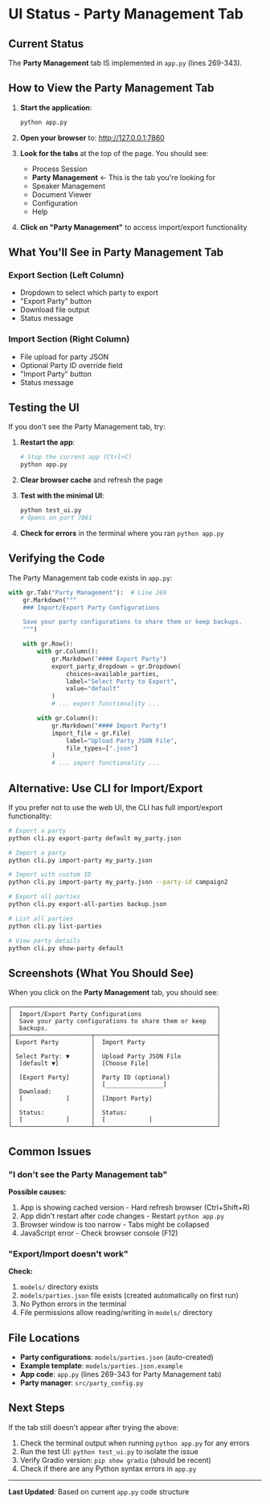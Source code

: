 # UI Status - Party Management Tab

## Current Status

The **Party Management** tab IS implemented in `app.py` (lines 269-343).

## How to View the Party Management Tab

1. **Start the application**:
   ```bash
   python app.py
   ```

2. **Open your browser** to: http://127.0.0.1:7860

3. **Look for the tabs** at the top of the page. You should see:
   - Process Session
   - **Party Management** ← This is the tab you're looking for
   - Speaker Management
   - Document Viewer
   - Configuration
   - Help

4. **Click on "Party Management"** to access import/export functionality

## What You'll See in Party Management Tab

### Export Section (Left Column)
- Dropdown to select which party to export
- "Export Party" button
- Download file output
- Status message

### Import Section (Right Column)
- File upload for party JSON
- Optional Party ID override field
- "Import Party" button
- Status message

## Testing the UI

If you don't see the Party Management tab, try:

1. **Restart the app**:
   ```bash
   # Stop the current app (Ctrl+C)
   python app.py
   ```

2. **Clear browser cache** and refresh the page

3. **Test with the minimal UI**:
   ```bash
   python test_ui.py
   # Opens on port 7861
   ```

4. **Check for errors** in the terminal where you ran `python app.py`

## Verifying the Code

The Party Management tab code exists in `app.py`:

```python
with gr.Tab("Party Management"):  # Line 269
    gr.Markdown("""
    ### Import/Export Party Configurations

    Save your party configurations to share them or keep backups.
    """)

    with gr.Row():
        with gr.Column():
            gr.Markdown("#### Export Party")
            export_party_dropdown = gr.Dropdown(
                choices=available_parties,
                label="Select Party to Export",
                value="default"
            )
            # ... export functionality ...

        with gr.Column():
            gr.Markdown("#### Import Party")
            import_file = gr.File(
                label="Upload Party JSON File",
                file_types=[".json"]
            )
            # ... import functionality ...
```

## Alternative: Use CLI for Import/Export

If you prefer not to use the web UI, the CLI has full import/export functionality:

```bash
# Export a party
python cli.py export-party default my_party.json

# Import a party
python cli.py import-party my_party.json

# Import with custom ID
python cli.py import-party my_party.json --party-id campaign2

# Export all parties
python cli.py export-all-parties backup.json

# List all parties
python cli.py list-parties

# View party details
python cli.py show-party default
```

## Screenshots (What You Should See)

When you click on the **Party Management** tab, you should see:

```
┌─────────────────────────────────────────────────────────┐
│  Import/Export Party Configurations                     │
│  Save your party configurations to share them or keep   │
│  backups.                                               │
├──────────────────────┬──────────────────────────────────┤
│ Export Party         │  Import Party                    │
│                      │                                  │
│ Select Party: ▼      │  Upload Party JSON File          │
│  [default ▼]         │  [Choose File]                   │
│                      │                                  │
│  [Export Party]      │  Party ID (optional)             │
│                      │  [________________]              │
│  Download:           │                                  │
│  [            ]      │  [Import Party]                  │
│                      │                                  │
│  Status:             │  Status:                         │
│  [            ]      │  [            ]                  │
└──────────────────────┴──────────────────────────────────┘
```

## Common Issues

### "I don't see the Party Management tab"

**Possible causes:**
1. App is showing cached version - Hard refresh browser (Ctrl+Shift+R)
2. App didn't restart after code changes - Restart `python app.py`
3. Browser window is too narrow - Tabs might be collapsed
4. JavaScript error - Check browser console (F12)

### "Export/Import doesn't work"

**Check:**
1. `models/` directory exists
2. `models/parties.json` file exists (created automatically on first run)
3. No Python errors in the terminal
4. File permissions allow reading/writing in `models/` directory

## File Locations

- **Party configurations**: `models/parties.json` (auto-created)
- **Example template**: `models/parties.json.example`
- **App code**: `app.py` (lines 269-343 for Party Management tab)
- **Party manager**: `src/party_config.py`

## Next Steps

If the tab still doesn't appear after trying the above:

1. Check the terminal output when running `python app.py` for any errors
2. Run the test UI: `python test_ui.py` to isolate the issue
3. Verify Gradio version: `pip show gradio` (should be recent)
4. Check if there are any Python syntax errors in `app.py`

---

**Last Updated**: Based on current `app.py` code structure
